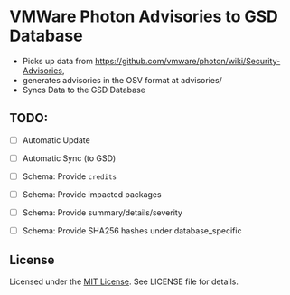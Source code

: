 # VMWare Photon Advisories to GSD Database

- Picks up data from https://github.com/vmware/photon/wiki/Security-Advisories,
- generates advisories in the OSV format at advisories/
- Syncs Data to the GSD Database

## TODO:

- [ ] Automatic Update
- [ ] Automatic Sync (to GSD)
- [ ] Schema: Provide `credits`
- [ ] Schema: Provide impacted packages
- [ ] Schema: Provide summary/details/severity
- [ ] Schema: Provide SHA256 hashes under database_specific


## License

Licensed under the [MIT License](https://nemo.mit-license.org/). See LICENSE file for details.